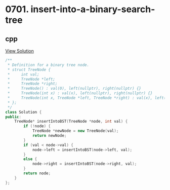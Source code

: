 # 0701. insert-into-a-binary-search-tree

## cpp

[View Solution](0701-insert-into-a-binary-search-tree.cpp)


```cpp
/**
 * Definition for a binary tree node.
 * struct TreeNode {
 *     int val;
 *     TreeNode *left;
 *     TreeNode *right;
 *     TreeNode() : val(0), left(nullptr), right(nullptr) {}
 *     TreeNode(int x) : val(x), left(nullptr), right(nullptr) {}
 *     TreeNode(int x, TreeNode *left, TreeNode *right) : val(x), left(left), right(right) {}
 * };
 */
class Solution {
public:
    TreeNode* insertIntoBST(TreeNode *node, int val) {
		if (!node) {
			TreeNode *newNode = new TreeNode(val);
			return newNode;
		}
		if (val < node->val) {
			node->left = insertIntoBST(node->left, val);
		}
		else {
			node->right = insertIntoBST(node->right, val);
		}
		return node;
	}
};
```
